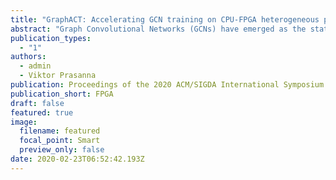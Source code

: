 ```yaml
---
title: "GraphACT: Accelerating GCN training on CPU-FPGA heterogeneous platforms"
abstract: "Graph Convolutional Networks (GCNs) have emerged as the state-of-the-art deep learning model for representation learning on graphs. It is challenging to accelerate training of GCNs, due to (1) substantial and irregular data communication to propagate information within the graph, and (2) intensive computation to propagate information along the neural network layers. To address these challenges, we design a novel accelerator for training GCNs on CPU-FPGA heterogeneous systems, by incorporating multiple algorithm-architecture co-optimizations. We first analyze the computation and communication characteristics of various GCN training algorithms, and select a subgraph-based algorithm that is well suited for hardware execution. To optimize the feature propagation within subgraphs, we propose a lightweight pre-processing step based on a graph theoretic approach. Such pre-processing performed on the CPU significantly reduces the memory access requirements and the computation to be performed on the FPGA. To accelerate the weight update in GCN layers, we propose a systolic array based design for efficient parallelization. We integrate the above optimizations into a complete hardware pipeline, and analyze its load-balance and resource utilization by accurate performance modeling. We evaluate our design on a Xilinx Alveo U200 board hosted by a 40-core Xeon server. On three large graphs, we achieve an order of magnitude training speedup with negligible accuracy loss, compared with state-of-the-art implementation on a multi-core platform."
publication_types:
  - "1"
authors:
  - admin
  - Viktor Prasanna
publication: Proceedings of the 2020 ACM/SIGDA International Symposium on Field-Programmable Gate Arrays (FPGA)
publication_short: FPGA
draft: false
featured: true
image:
  filename: featured
  focal_point: Smart
  preview_only: false
date: 2020-02-23T06:52:42.193Z
---
```

